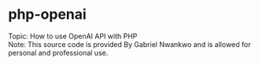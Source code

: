 # php-openai
Topic: How to use OpenAI API with PHP <br />
Note: This source code is provided By Gabriel Nwankwo and is allowed for personal and professional use.
